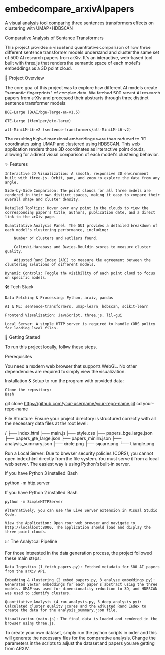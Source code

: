 # embedcompare_arxivAIpapers
A visual analysis tool comparing three sentences transformers effects on clustering with UMAP+HDBSCAN

Comparative Analysis of Sentence Transformers

This project provides a visual and quantitative comparison of how three different sentence transformer models understand and cluster the same set of 500 AI research papers from arXiv. It's an interactive, web-based tool built with three.js that renders the semantic space of each model's embeddings as a 3D point cloud.

📜 Project Overview

The core goal of this project was to explore how different AI models create "semantic fingerprints" of complex data. We fetched 500 recent AI research papers from arXiv and processed their abstracts through three distinct sentence transformer models:

    BGE-Large (BAAI/bge-large-en-v1.5)

    GTE-Large (thenlper/gte-large)

    all-MiniLM-L6-v2 (sentence-transformers/all-MiniLM-L6-v2)

The resulting high-dimensional embeddings were then reduced to 3D coordinates using UMAP and clustered using HDBSCAN. This web application renders those 3D coordinates as interactive point clouds, allowing for a direct visual comparison of each model's clustering behavior.

✨ Features

    Interactive 3D Visualization: A smooth, responsive 3D environment built with three.js. Orbit, pan, and zoom to explore the data from any angle.

    Side-by-Side Comparison: The point clouds for all three models are rendered in their own distinct spaces, making it easy to compare their overall shape and cluster density.

    Detailed Tooltips: Hover over any point in the clouds to view the corresponding paper's title, authors, publication date, and a direct link to the arXiv page.

    Quantitative Analysis Panel: The GUI provides a detailed breakdown of each model's clustering performance, including:

        Number of clusters and outliers found.

        Calinski-Harabasz and Davies-Bouldin scores to measure cluster quality.

        Adjusted Rand Index (ARI) to measure the agreement between the clustering solutions of different models.

    Dynamic Controls: Toggle the visibility of each point cloud to focus on specific models.

🛠️ Tech Stack

    Data Fetching & Processing: Python, arxiv, pandas

    AI & ML: sentence-transformers, umap-learn, hdbscan, scikit-learn

    Frontend Visualization: JavaScript, three.js, lil-gui

    Local Server: A simple HTTP server is required to handle CORS policy for loading local files.

🚀 Getting Started

To run this project locally, follow these steps.

Prerequisites

You need a modern web browser that supports WebGL. No other dependencies are required to simply view the visualization.

Installation & Setup to run the program with provided data:

    Clone the repository:
    Bash

git clone https://github.com/your-username/your-repo-name.git
cd your-repo-name

File Structure: Ensure your project directory is structured correctly with all the necessary data files at the root level:

/
├── index.html
├── main.js
├── style.css
├── papers_bge_large.json
├── papers_gte_large.json
├── papers_minilm.json
├── analysis_summary.json
├── circle.png
├── square.png
└── triangle.png

Run a Local Server: Due to browser security policies (CORS), you cannot open index.html directly from the file system. You must serve it from a local web server. The easiest way is using Python's built-in server.

If you have Python 3 installed:
Bash

python -m http.server

If you have Python 2 installed:
Bash

    python -m SimpleHTTPServer

    Alternatively, you can use the Live Server extension in Visual Studio Code.

    View the Application: Open your web browser and navigate to http://localhost:8000. The application should load and display the three point clouds.

📈 The Analytical Pipeline

For those interested in the data generation process, the project followed these main steps:

    Data Ingestion (1_fetch_papers.py): Fetched metadata for 500 AI papers from the arXiv API.

    Embedding & Clustering (2_embed_papers.py, 3_analyze_embeddings.py): Generated vector embeddings for each paper's abstract using the three models. UMAP was used for dimensionality reduction to 3D, and HDBSCAN was used to identify clusters.

    Quantitative Analysis (4_run_analysis.py, 5_deep_analysis.py): Calculated cluster quality scores and the Adjusted Rand Index to create the data for the analysis_summary.json file.

    Visualization (main.js): The final data is loaded and rendered in the browser using three.js.

To create your own dataset, simply run the python scripts in order and this will generate the necessary files for the comparative analysis. Change the parameters in the scripts to adjust the dataset and papers you are getting from ARXIV.  
